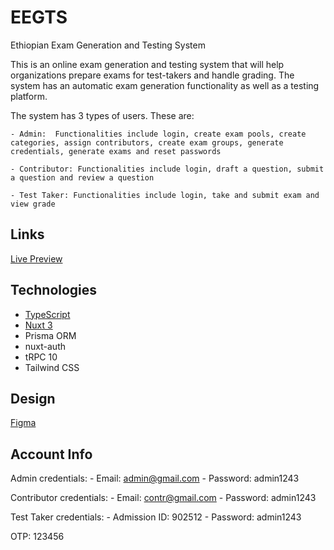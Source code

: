 # EEGTS
Ethiopian Exam Generation and Testing System 

This is an online exam generation and testing system that will help organizations prepare exams for
test-takers and handle grading. The system has an automatic exam generation functionality as well as a
testing platform.

The system has 3 types of users. These are:

    - Admin:  Functionalities include login, create exam pools, create categories, assign contributors, create exam groups, generate credentials, generate exams and reset passwords

    - Contributor: Functionalities include login, draft a question, submit a question and review a question

    - Test Taker: Functionalities include login, take and submit exam and view grade


## Links
[Live Preview](https://eegats.vercel.app/)

## Technologies

- [TypeScript](https://www.typescriptlang.org/)
- [Nuxt 3](https://nuxt.com)
- Prisma ORM
- nuxt-auth
- tRPC 10
- Tailwind CSS

## Design
[Figma](https://www.figma.com/file/m88zex8u8fV3nU3l70GGyG/Test-Signal?node-id=0%3A1)

## Account Info

Admin credentials: 
    - Email: admin@gmail.com
    - Password: admin1243

Contributor credentials:
    - Email: contr@gmail.com
    - Password: admin1243 

Test Taker credentials:
    - Admission ID: 902512
    - Password: admin1243

OTP: 123456